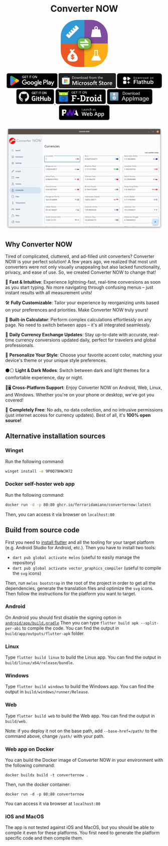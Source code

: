 <div align="center">

# Converter NOW

</div>

<div align="center">
    <img alt="Icon" src="assets/logo.png" height="150px">
</div>

<br/>

<div align="center">
  <a href="https://play.google.com/store/apps/details?id=com.ferrarid.converterpro">
    <img alt="Google Play Badge" src="promotional/banners/play_store.png" height="48px">
  </a>
  <a href="https://www.microsoft.com/store/apps/9P0Q79HWJH72">
    <img alt="Microsoft store Badge" src="promotional/banners/microsoft_store.png" height="48px">
  </a>
  <a href="https://flathub.org/apps/details/io.github.ferraridamiano.ConverterNOW">
    <img alt="Flathub Badge" src="promotional/banners/flathub.png" height="48px">
  </a>
  <a href="https://github.com/ferraridamiano/ConverterNOW/releases">
    <img alt="GitHub Badge" src="promotional/banners/github.png" height="48px">
  </a>
  <a href="https://f-droid.org/packages/com.ferrarid.converterpro">
    <img alt="F-Droid Badge" src="promotional/banners/fdroid.png" height="48px">
  </a>
  <a href="https://github.com/ferraridamiano/ConverterNOW/releases/latest">
    <img alt="AppImage Badge" src="promotional/banners/appimage.png" height="48px">
  </a>
  <a href="https://converter-now.web.app">
    <img alt="PWA Badge" src="promotional/banners/pwa.png" height="48px">
  </a>
</div>

<br/>

<div align="center">
  <img src="promotional/screenshots/1.png" width="650">
</div>

## Why Converter NOW

Tired of complicated, cluttered, and ad-filled unit converters? Converter NOW
is your perfect solution! A few years ago, we realized that most unit
converters were not only visually unappealing but also lacked functionality,
privacy, and ease of use. So, we created Converter NOW to change that!

🚀 **Fast & Intuitive**: Experience lightning-fast, real-time conversions as
soon as you start typing. No more navigating through confusing menus – just
instant results with all measurement units!

🛠️ **Fully Customizable**: Tailor your experience by reorganizing units based
on your preferences and priorities. Make Converter NOW truly yours!

🔢 **Built-in Calculator**: Perform complex calculations effortlessly on any
page. No need to switch between apps – it's all integrated seamlessly.

💱 **Daily Currency Exchange Updates**: Stay up-to-date with accurate, real-time
currency conversions updated daily, perfect for travelers and global
professionals.

🎨 **Personalize Your Style**: Choose your favorite accent color, matching your
device's theme or your unique style preferences.

⚫⚪ **Light & Dark Modes**: Switch between dark and light themes for a
comfortable experience, day or night.

📱🖥️ **Cross-Platform Support**: Enjoy Converter NOW on Android, Web, Linux, and
Windows. Whether you're on your phone or desktop, we've got you covered!

💯 **Completely Free**: No ads, no data collection, and no intrusive permissions
(just internet access for currency updates). Best of all, it's
**100% open source!**

## Alternative installation sources

### Winget

Run the following command:
```bash
winget install -e 9P0Q79HWJH72
```

### Docker self-hoster web app

Run the following command:
```bash
docker run -d -p 80:80 ghcr.io/ferraridamiano/converternow:latest
```
Then, you can access it via browser on `localhost:80`

## Build from source code
First you need to
[install flutter](https://docs.flutter.dev/get-started/install) and all the
tooling for your target platform (e.g. Android Studio for Android, etc.). Then you have to install two tools:

- `dart pub global activate melos` (useful to easily manage the repository)
- `dart pub global activate vector_graphics_compiler` (useful to compile the `svg` icons)

Then, run `melos bootstrap` in the root of the project in order to get all the dependencies, generate the
translation files and optimize the `svg` icons. Then follow the instructions for the platform you want to target.

### Android
On Android you should first disable the signing option in
[`android/app/build.gradle`](https://github.com/ferraridamiano/ConverterNOW/blob/master/android/app/build.gradle#L57)
Then you can type `flutter build apk --split-per-abi` to compile the code. You
can find the output in `build/app/outputs/flutter-apk` folder.

### Linux
Type `flutter build linux` to build the Linux app. You can find the output in
`build/linux/x64/release/bundle`.

### Windows
Type `flutter build windows` to build the Windows app. You can find the output
in `build/windows/runner/Release`.

### Web
Type `flutter build web` to build the Web app. You can find the output in
`build/web`.

Note: if you deploy it not on the base path, add `--base-href=/path/` to the command above, change `/path/` with your path.

### Web app on Docker
You can build the Docker image of Converter NOW in your environment with the
following command:
```shell
docker buildx build -t converternow .
```

Then, run the docker container:
```shell
docker run -d -p 80:80 converternow
```

You can access it via browser at `localhost:80`

### iOS and MacOS
The app is not tested against iOS and MacOS, but you should be able to compile
it even for these platforms. You first need to generate the platform specific
code and then compile them.
